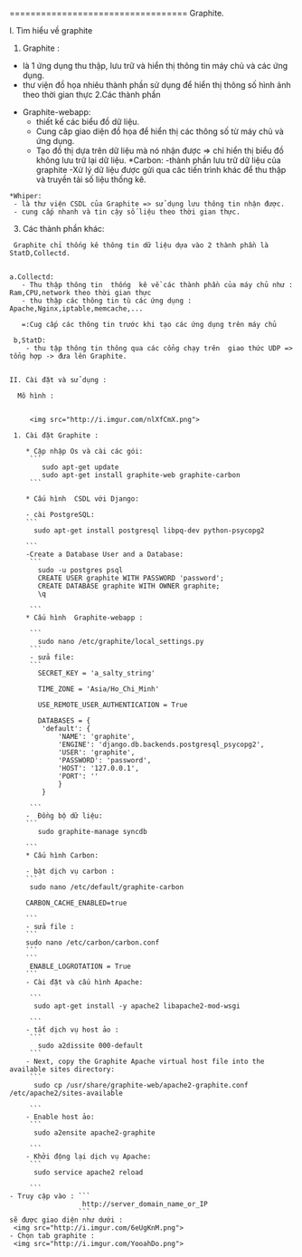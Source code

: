 ﻿==================================
Graphite.
 
I. Tìm hiểu về graphite
 1. Graphite : 
   - là 1 ứng dụng thu thập, lưu trữ và hiển thị thông tin máy chủ và các ứng dụng.
   - thư viện đồ họa nhiêu thành phần sử dụng để  hiển thị thông số hình ảnh theo thời gian thực
  2.Các thành phần
   
   * Graphite-webapp:
     - thiết kế các biểu đồ dữ liệu.
	 - Cung câp giao diện đồ họa  để hiển thị các thông số từ máy chủ và ứng dụng.
	 - Tạo đồ thị dựa trên dữ liệu mà nó nhận được
	 => chỉ hiển thị biểu đồ không lưu trữ lại dữ liệu.
	*Carbon:
	 -thành phần lưu trữ dữ liệu của graphite
	 -Xử lý dữ liệu được gửi qua câc tiến trình khác để thu thập và truyền tải số liệu thống kê.
	 
	*Whiper:
	 - là thư viện CSDL của Graphite => sử dụng lưu thông tin nhận được.
	 - cung cấp nhanh và tin cậy số liệu theo thời gian thực.
	 
   3. Các thành phần khác:
   
     Graphite chỉ thống kê thông tin dữ liệu dựa vào 2 thành phần là StatD,Collectd.
   
   
    a.Collectd:
	   - Thu thập thông tin  thống  kê về các thành phần của máy chủ như : Ram,CPU,network theo thời gian thực
	   - thu thập các thông tin tù các ứng dụng : Apache,Nginx,iptable,memcache,...
	   
	   =:Cug cấp các thông tin trước khi tạo các ứng dụng trên máy chủ
	   
	 b,StatD:
        - thu tập thông tin thông qua các cổng chạy trên  giao thức UDP => tổng hợp -> đưa lên Graphite.


    II. Cài đặt và sử dụng :
	  
	  Mô hình : 
	     
	  
	     <img src="http://i.imgur.com/nlXfCmX.png">
	  
	 1. Cài đặt Graphite :
            
		* Cập nhập Os và cài các gói:
		 ```
		    sudo apt-get update
			sudo apt-get install graphite-web graphite-carbon
		 ```
		 
		* Cấu hình  CSDL với Django:
		 
        - cài PostgreSQL:
        ```
		  sudo apt-get install postgresql libpq-dev python-psycopg2

        ```		
        -Create a Database User and a Database:
		 ```
		   sudo -u postgres psql
		   CREATE USER graphite WITH PASSWORD 'password';
           CREATE DATABASE graphite WITH OWNER graphite;
           \q

		 ```
		* Cấu hình  Graphite-webapp :
		 
		 ```
		   sudo nano /etc/graphite/local_settings.py
         ```
		 - sửa file:
		 ```
		   SECRET_KEY = 'a_salty_string'
		   
           TIME_ZONE = 'Asia/Ho_Chi_Minh'
		   
		   USE_REMOTE_USER_AUTHENTICATION = True
           
		   DATABASES = {
			'default': {
				'NAME': 'graphite',
				'ENGINE': 'django.db.backends.postgresql_psycopg2',
				'USER': 'graphite',
				'PASSWORD': 'password',
				'HOST': '127.0.0.1',
				'PORT': ''
				}
			}

		 ```
		-  Đồng bộ dữ liệu:
		```
		   sudo graphite-manage syncdb

		```
		* Cấu hình Carbon:
        
		- bật dịch vụ carbon :
		```
		 sudo nano /etc/default/graphite-carbon
         
		CARBON_CACHE_ENABLED=true

        ```		
		- sửa file :
 		```
		sudo nano /etc/carbon/carbon.conf
        ```
	    ```
		 ENABLE_LOGROTATION = True
		```
        - Cài đặt và cấu hình Apache:
		
		 ```
		  sudo apt-get install -y apache2 libapache2-mod-wsgi

		 ```
		- tắt dịch vụ host ảo :
		 ```
		   sudo a2dissite 000-default
		 ```
		- Next, copy the Graphite Apache virtual host file into the available sites directory:
         ```
		  sudo cp /usr/share/graphite-web/apache2-graphite.conf /etc/apache2/sites-available

		 ```
        - Enable host ảo:
		 ```
		  sudo a2ensite apache2-graphite

		 ```
        - Khởi động lại dịch vụ Apache:
		 ```
		  sudo service apache2 reload

		 ```
	- Truy cập vào : ```
	                  http://server_domain_name_or_IP
	                 ```
	sẽ được giao diện như dưới :
	 <img src="http://i.imgur.com/6eUgKnM.png">
	- Chọn tab graphite :
     <img src="http://i.imgur.com/YooahDo.png">	
	   
	   